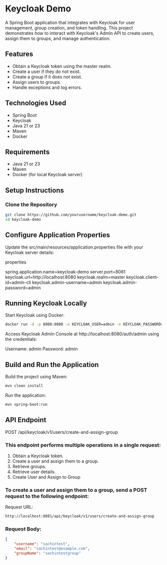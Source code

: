 
# Keycloak Demo

A Spring Boot application that integrates with Keycloak for user management, group creation, and token handling. This project demonstrates how to interact with Keycloak's Admin API to create users, assign them to groups, and manage authentication.

## Features

- Obtain a Keycloak token using the master realm.
- Create a user if they do not exist.
- Create a group if it does not exist.
- Assign users to groups.
- Handle exceptions and log errors.

## Technologies Used

- Spring Boot
- Keycloak
- Java 21 or 23
- Maven
- Docker

## Requirements

- Java 21 or 23
- Maven
- Docker (for local Keycloak server)

## Setup Instructions

### Clone the Repository

```bash
git clone https://github.com/yourusername/keycloak-demo.git
cd keycloak-demo
```


## Configure Application Properties

Update the src/main/resources/application.properties file with your Keycloak server details:

properties

spring.application.name=keycloak-demo
server.port=8081
keycloak.url=http://localhost:8080
keycloak.realm=master
keycloak.client-id=admin-cli
keycloak.admin-username=admin
keycloak.admin-password=admin


## Running Keycloak Locally
Start Keycloak using Docker:


```bash
docker run -d -p 8080:8080 -e KEYCLOAK_USER=admin -e KEYCLOAK_PASSWORD=admin jboss/keycloak
```

Access Keycloak Admin Console at http://localhost:8080/auth/admin using the credentials:

Username: admin
Password: admin

## Build and Run the Application
Build the project using Maven:

```bash
mvn clean install
```

Run the application:

```bash
mvn spring-boot:run
```


## API Endpoint

POST /api/keycloak/v1/users/create-and-assign-group

### This endpoint performs multiple operations in a single request:

1. Obtain a Keycloak token.
2. Create a user and assign them to a group.
3. Retrieve groups.
4. Retrieve user details.
5. Create User and Assign to Group

### To create a user and assign them to a group, send a POST request to the following endpoint:

Request URL:

```bash
http://localhost:8081/api/keycloak/v1/users/create-and-assign-group
```


### Request Body:

```json
{
    "username": "sachintest",
    "email": "sachintest@example.com",
    "groupName": "sachintestgroup"
}


